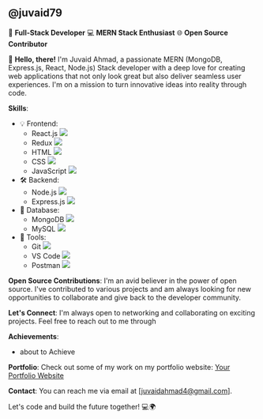 ## @juvaid79

🚀 **Full-Stack Developer**
💻 **MERN Stack Enthusiast**
🌐 **Open Source Contributor**

👋 **Hello, there!**
I'm Juvaid Ahmad, a passionate MERN (MongoDB, Express.js, React, Node.js) Stack developer with a deep love for creating web applications that not only look great but also deliver seamless user experiences. I'm on a mission to turn innovative ideas into reality through code.

**Skills**:
- 💡 Frontend: 
  - React.js <img src="https://img.icons8.com/color/48/000000/react-native.png"/>
  - Redux <img src="https://img.icons8.com/color/48/000000/redux.png"/>
  - HTML <img src="https://img.icons8.com/color/48/000000/html-5.png"/>
  - CSS <img src="https://img.icons8.com/color/48/000000/css3.png"/>
  - JavaScript <img src="https://img.icons8.com/color/48/000000/javascript.png"/>
- 🛠️ Backend:
  - Node.js <img src="https://img.icons8.com/color/48/000000/nodejs.png"/>
  - Express.js <img src="https://img.icons8.com/color/48/000000/express.png"/>
- 💾 Database:
  - MongoDB <img src="https://img.icons8.com/color/48/000000/mongodb.png"/>
  - MySQL <img src="https://img.icons8.com/color/48/000000/mysql.png"/>
- 🔧 Tools:
  - Git <img src="https://img.icons8.com/color/48/000000/git.png"/>
  - VS Code <img src="https://img.icons8.com/color/48/000000/visual-studio-code-2019.png"/>
  - Postman <img src="https://img.icons8.com/color/48/000000/postman-api.png"/>

**Open Source Contributions**:
I'm an avid believer in the power of open source. I've contributed to various projects and am always looking for new opportunities to collaborate and give back to the developer community.

**Let's Connect**:
I'm always open to networking and collaborating on exciting projects. Feel free to reach out to me through 

**Achievements**:
- about to Achieve

**Portfolio**:
Check out some of my work on my portfolio website: [Your Portfolio Website](https://www.your-portfolio-website.com)

**Contact**:
You can reach me via email at [juvaidahmad4@gmail.com].

Let's code and build the future together! 💻🌍
